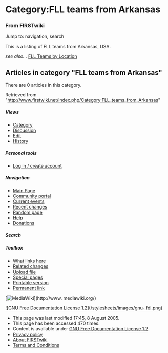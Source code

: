 # Category:FLL teams from Arkansas

### From FIRSTwiki

Jump to: navigation, search

This is a listing of FLL teams from Arkansas, USA.

_see also..._ [FLL Teams by Location](/index.php/FLL_Teams_by_Location "FLL
Teams by Location" )

  

## Articles in category "FLL teams from Arkansas"

There are 0 articles in this category.

Retrieved from
"<http://www.firstwiki.net/index.php/Category:FLL_teams_from_Arkansas>"

##### Views

  * [Category](/index.php/Category:FLL_teams_from_Arkansas)
  * [Discussion](/index.php?title=Category_talk:FLL_teams_from_Arkansas&action=edit)
  * [Edit](/index.php?title=Category:FLL_teams_from_Arkansas&action=edit)
  * [History](/index.php?title=Category:FLL_teams_from_Arkansas&action=history)

##### Personal tools

  * [Log in / create account](/index.php?title=Special:Userlogin&returnto=Category:FLL_teams_from_Arkansas)

[](/index.php/Main_Page "Main Page" )

##### Navigation

  * [Main Page](/index.php/Main_Page)
  * [Community portal](/index.php/FIRSTwiki:Community_portal)
  * [Current events](/index.php/Current_events)
  * [Recent changes](/index.php/Special:Recentchanges)
  * [Random page](/index.php/Special:Random)
  * [Help](/index.php/Help:Contents)
  * [Donations](/index.php/FIRSTwiki:Site_support)

##### Search



##### Toolbox

  * [What links here](/index.php/Special:Whatlinkshere/Category:FLL_teams_from_Arkansas)
  * [Related changes](/index.php/Special:Recentchangeslinked/Category:FLL_teams_from_Arkansas)
  * [Upload file](/index.php/Special:Upload)
  * [Special pages](/index.php/Special:Specialpages)
  * [Printable version](/index.php?title=Category:FLL_teams_from_Arkansas&printable=yes)
  * [Permanent link](/index.php?title=Category:FLL_teams_from_Arkansas&oldid=40575)

[![MediaWiki](/skins/common/images/poweredby_mediawiki_88x31.png)](http://www.
mediawiki.org/)

[![GNU Free Documentation License 1.2](/stylesheets/images/gnu-
fdl.png)](http://www.gnu.org/copyleft/fdl.html)

  * This page was last modified 17:45, 8 August 2005.
  * This page has been accessed 470 times.
  * Content is available under [GNU Free Documentation License 1.2](http://www.gnu.org/copyleft/fdl.html "http://www.gnu.org/copyleft/fdl.html" ).
  * [Privacy policy](/index.php/FIRSTwiki:Privacy_policy "FIRSTwiki:Privacy policy" )
  * [About FIRSTwiki](/index.php/FIRSTwiki:About "FIRSTwiki:About" )
  * [Terms and Conditions](/index.php/FIRSTwiki:Terms_and_conditions "FIRSTwiki:Terms and conditions" )

